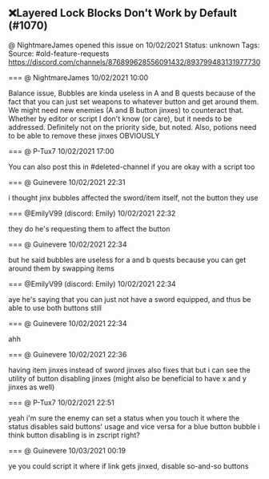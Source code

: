 ## ❌Layered Lock Blocks Don't Work by Default (#1070)
@ NightmareJames opened this issue on 10/02/2021
Status: unknown
Tags: 
Source: #old-feature-requests https://discord.com/channels/876899628556091432/893799483131977730


=== @ NightmareJames 10/02/2021 10:00

Balance issue, Bubbles are kinda useless in A and B quests because of the fact that you can just set weapons to whatever button and get around them.  We might need new enemies (A and B button jinxes) to counteract that.  Whether by editor or script I don't know (or care), but it needs to be addressed.  Definitely not on the priority side, but noted.  Also, potions need to be able to remove these jinxes OBVIOUSLY

=== @ P-Tux7 10/02/2021 17:00

You can also post this in #deleted-channel if you are okay with a script too

=== @ Guinevere 10/02/2021 22:31

i thought jinx bubbles affected the sword/item itself, not the button they use

=== @EmilyV99 (discord: Emily) 10/02/2021 22:32

they do
he's requesting them to affect the button

=== @ Guinevere 10/02/2021 22:34

but he said bubbles are useless for a and b quests because you can get around them by swapping items

=== @EmilyV99 (discord: Emily) 10/02/2021 22:34

aye
he's saying that you can just not have a sword equipped, and thus be able to use both buttons still

=== @ Guinevere 10/02/2021 22:34

ahh

=== @ Guinevere 10/02/2021 22:36

having item jinxes instead of sword jinxes also fixes that
but i can see the utility of button disabling jinxes
(might also be beneficial to have x and y jinxes as well)

=== @ P-Tux7 10/02/2021 22:51

yeah i'm sure the enemy can set a status when you touch it where the status disables said buttons' usage
and vice versa for a blue button bubble
i think button disabling is in zscript right?

=== @ Guinevere 10/03/2021 00:19

ye
you could script it where if link gets jinxed, disable so-and-so buttons
